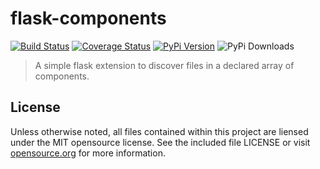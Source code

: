 # flask-components
[![Build Status](https://travis-ci.org/concordusapps/flask-components.png?branch=master)](https://travis-ci.org/concordusapps/flask-components)
[![Coverage Status](https://coveralls.io/repos/concordusapps/flask-components/badge.png?branch=master)](https://coveralls.io/r/concordusapps/flask-components?branch=master)
[![PyPi Version](https://pypip.in/v/Flask-Components/badge.png)](https://pypi.python.org/pypi/Flask-Components)
![PyPi Downloads](https://pypip.in/d/Flask-Components/badge.png)
> A simple flask extension to discover files in a declared array of components.

## License
Unless otherwise noted, all files contained within this project are liensed
under the MIT opensource license. See the included file LICENSE or
visit [opensource.org][] for more information.

[opensource.org]: http://opensource.org/licenses/MIT

